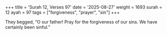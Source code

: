 +++
title = 'Surah 12, Verses 97'
date = '2025-08-27'
weight = 1693
surah = 12
ayah = 97
tags = ["forgiveness", "prayer", "sin"]
+++

They begged, “O our father! Pray for the forgiveness of our sins. We have certainly been sinful.”